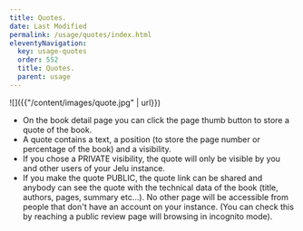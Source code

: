 ```yaml
---
title: Quotes.
date: Last Modified 
permalink: /usage/quotes/index.html
eleventyNavigation:
  key: usage-quotes
  order: 552
  title: Quotes.
  parent: usage
---
```


![]({{"/content/images/quote.jpg" | url}})


* On the book detail page you can click the page thumb button to store a quote of the book.
* A quote contains a text, a position (to store the page number or percentage of the book) and a visibility.
* If you chose a PRIVATE visibility, the quote will only be visible by you and other users of your Jelu instance.
* If you make the quote PUBLIC, the quote link can be shared and anybody can see the quote with the technical data of the book (title, authors, pages, summary etc...). No other page will be accessible from people that don't have an account on your instance. (You can check this by reaching a public review page will browsing in incognito mode).